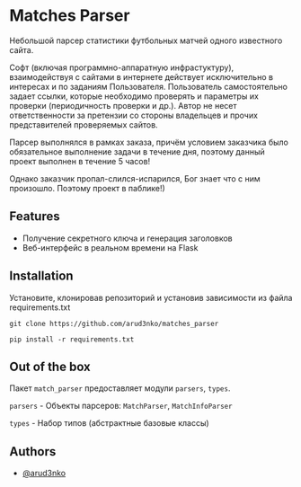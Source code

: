 
# Matches Parser

Небольшой парсер статистики футбольных матчей одного известного сайта.

Софт (включая программно-аппаратную инфрастуктуру), взаимодействуя с сайтами в интернете действует исключительно в интересах и по заданиям Пользователя. Пользователь самостоятельно задает ссылки, которые необходимо проверять и параметры их проверки (периодичность проверки и др.). Автор не несет ответственности за претензии со стороны владельцев и прочих представителей проверяемых сайтов.

Парсер выполнялся в рамках заказа, причём условием заказчика было обязательное выполнение задачи в течение дня, поэтому данный проект выполнен в течение 5 часов!

Однако заказчик пропал-слился-испарился, Бог знает что с ним произошло. Поэтому проект в паблике!)

## Features

- Получение секретного ключа и генерация заголовков
- Веб-интерфейс в реальном времени на Flask

## Installation

Установите, клонировав репозиторий и установив зависимости из файла requirements.txt

```
git clone https://github.com/arud3nko/matches_parser
```
```
pip install -r requirements.txt
```

## Out of the box

Пакет ```match_parser``` предоставляет модули ```parsers```, ```types```.

```parsers``` - Объекты парсеров: ```MatchParser```, ```MatchInfoParser```

```types``` - Набор типов (абстрактные базовые классы)


## Authors

- [@arud3nko](https://www.github.com/arud3nko)